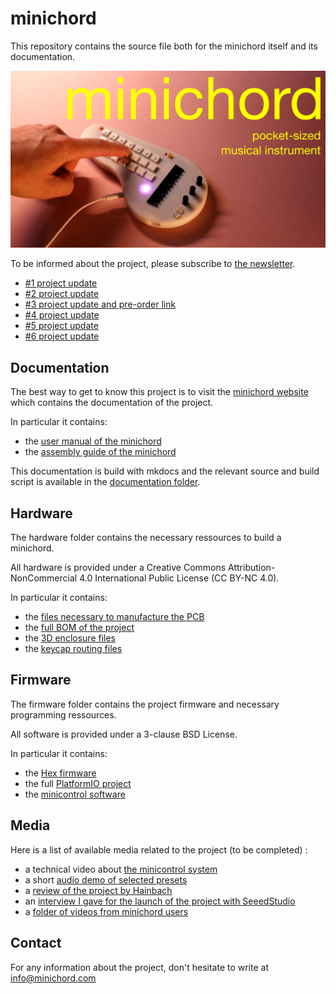 # minichord 

This repository contains the source file both for the minichord itself and its documentation. 

[![Watch the video](https://github.com/BenjaminPoilve/minichord/blob/main/documentation/site/ressources/thumbnail.png)](https://www.youtube.com/watch?v=66Gu4NNnHgA)

To be informed about the project, please subscribe to [the newsletter](https://buttondown.com/BenjaminPoilve).

* [#1 project update](https://buttondown.com/BenjaminPoilve/archive/minichord-update-1/) 
* [#2 project update](https://buttondown.com/BenjaminPoilve/archive/minichord-update-2/) 
* [#3 project update and pre-order link](https://buttondown.com/BenjaminPoilve/archive/minichord-update-3/) 
* [#4 project update](https://buttondown.com/BenjaminPoilve/archive/minichord-update-4/) 
* [#5 project update](https://buttondown.com/BenjaminPoilve/archive/minichord-update-5/) 
* [#6 project update](https://buttondown.com/BenjaminPoilve/archive/minichord-update-6/) 


## Documentation 

The best way to get to know this project is to visit the [minichord website](https://minichord.com/) which contains the documentation of the project. 

In particular it contains:

- the [user manual of the minichord](https://minichord.com/user_manual/)
- the [assembly guide of the minichord](https://minichord.com/assembly/)

This documentation is build with mkdocs and the relevant source and build script is available in the [documentation folder](https://github.com/BenjaminPoilve/MiniChord/tree/main/documentation).

## Hardware 

The hardware folder contains the necessary ressources to build a minichord. 

All hardware is provided under a Creative Commons Attribution-NonCommercial 4.0 International Public
License (CC BY-NC 4.0). 

In particular it contains: 

- the [files necessary to manufacture the PCB](https://github.com/BenjaminPoilve/MiniChord/tree/main/hardware/PCB)
- the [full BOM of the project](https://github.com/BenjaminPoilve/MiniChord/tree/main/hardware/BOM)
- the [3D enclosure files](https://github.com/BenjaminPoilve/MiniChord/tree/main/hardware/3D/rendering)
- the [keycap routing files](https://github.com/BenjaminPoilve/MiniChord/tree/main/hardware/graphics)

## Firmware 

The firmware folder contains the project firmware and necessary programming ressources.

All software is provided under a 3-clause BSD License.

In particular it contains: 
- the [Hex firmware](https://github.com/BenjaminPoilve/MiniChord/blob/main/firmware/firmware.hex)
- the full [PlatformIO project](https://github.com/BenjaminPoilve/MiniChord/tree/main/firmware)
- the [minicontrol software](https://github.com/BenjaminPoilve/MiniChord/tree/main/firmware/minicontrol)

## Media 

Here is a list of available media related to the project (to be completed) :

- a technical video about [the minicontrol system](https://www.youtube.com/watch?v=h-6qkhU_WoA&t=933s)
- a short [audio demo of selected presets](https://minichord.com/ressources/audio_demo.mp3)
- a [review of the project by Hainbach](https://www.youtube.com/watch?v=zQC3umGRGbM)
- an [interview I gave for the launch of the project with SeeedStudio](https://www.youtube.com/watch?v=swZKdO71dLo)
- a [folder of videos from minichord users](https://github.com/BenjaminPoilve/minichord/tree/main/documentation/docs/ressources/video) 

## Contact 

For any information about the project, don't hesitate to write at info@minichord.com
